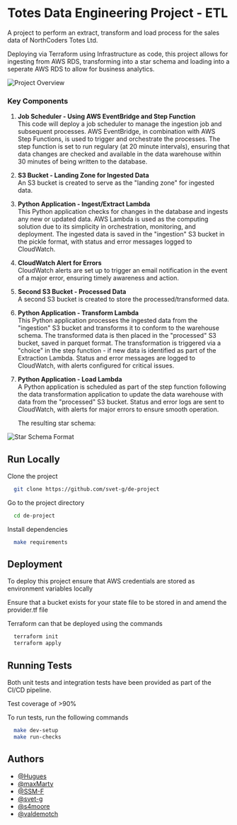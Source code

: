 
# Totes Data Engineering Project - ETL

A project to perform an extract, transform and load process for the sales data of NorthCoders Totes Ltd. 
 
Deploying via Terraform using Infrastructure as code, this project allows for ingesting from AWS RDS, transforming into a star schema and loading into a seperate AWS RDS to allow for business analytics.

![Project Overview](https://i.imgur.com/26cnqux.png)

### Key Components

1. **Job Scheduler - Using AWS EventBridge and Step Function**  
   This code will deploy a job scheduler to manage the ingestion job and subsequent processes. AWS EventBridge, in combination with AWS Step Functions, is used to trigger and orchestrate the processes. The step function is set to run regulary (at 20 minute intervals), ensuring that data changes are checked and available in the data warehouse within 30 minutes of being written to the database.

2. **S3 Bucket - Landing Zone for Ingested Data**  
   An S3 bucket is created to serve as the "landing zone" for ingested data.

3. **Python Application - Ingest/Extract Lambda**  
   This Python application checks for changes in the database and ingests any new or updated data. AWS Lambda is used as the computing solution due to its simplicity in orchestration, monitoring, and deployment.  The ingested data is saved in the "ingestion" S3 bucket in the pickle format, with status and error messages logged to CloudWatch.

4. **CloudWatch Alert for Errors**  
   CloudWatch alerts are set up to trigger an email notification in the event of a major error, ensuring timely awareness and action.

5. **Second S3 Bucket - Processed Data**  
   A second S3 bucket is created to store the processed/transformed data.

6. **Python Application - Transform Lambda**  
   This Python application processes the ingested data from the "ingestion" S3 bucket and transforms it to conform to the warehouse schema. The transformed data is then placed in the "processed" S3 bucket, saved in parquet format.  The transformation is triggered via a "choice" in the step function - if new data is identified as part of the Extraction Lambda.  Status and error messages are logged to CloudWatch, with alerts configured for critical issues.

7. **Python Application - Load Lambda**  
   A Python application is scheduled as part of the step function following the data transformation application to update the data warehouse with data from the "processed" S3 bucket. Status and error logs are sent to CloudWatch, with alerts for major errors to ensure smooth operation.

   The resulting star schema:

![Star Schema Format](https://i.imgur.com/bMsL2CG.png)

## Run Locally

Clone the project

```bash
  git clone https://github.com/svet-g/de-project
```

Go to the project directory

```bash
  cd de-project
```

Install dependencies

```bash
  make requirements
```

## Deployment

To deploy this project ensure that AWS credentials are stored as environment variables locally

Ensure that a bucket exists for your state file to be stored in and amend the provider.tf file

Terraform can that be deployed using the commands

```bash
  terraform init
  terraform apply
```


## Running Tests

Both unit tests and integration tests have been provided as part of the CI/CD pipeline. 

Test coverage of >90%

To run tests, run the following commands

```bash
  make dev-setup
  make run-checks
```

## Authors

- [@Hugues](https://github.com/Hghrv)
- [@maxMarty](https://www.github.com/maxMarty) 
- [@SSM-F](https://www.github.com/SSM-F)
- [@svet-g](https://www.github.com/svet-g)
- [@s4moore](https://www.github.com/s4moore)
- [@valdemotch](https://www.github.com/valdemotch) 
